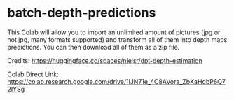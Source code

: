 # batch-depth-predictions
This Colab will allow you to import an unlimited amount of pictures (jpg or not jpg, many formats supported) and transform all of them into depth maps predictions. You can then download all of them as a zip file.

Credits: https://huggingface.co/spaces/nielsr/dpt-depth-estimation 


Colab Direct Link:
https://colab.research.google.com/drive/1lJN71e_4C8AVora_ZbKaHdbP6Q72IYSg
